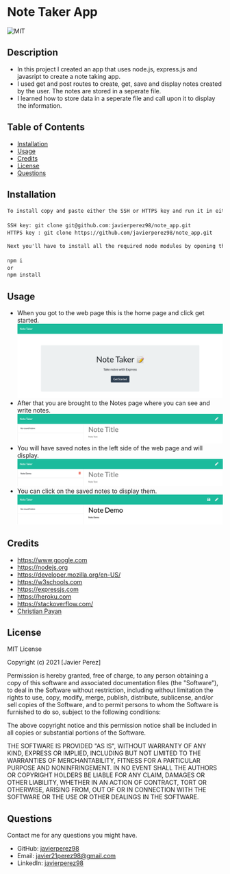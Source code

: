 # Note Taker App

![MIT](https://img.shields.io/github/license/microsoft/vscode)

## Description

<!-- Provide a short description explaining the what, why, and how of your project.
What was your motivation? Why did you build this project? What problem does it solve? What did you learn? -->

- In this project I created an app that uses node.js, express.js and javasript to create a note taking app.
- I used get and post routes to create, get, save and display notes created by the user. The notes are stored in a seperate file.
- I learned how to store data in a seperate file and call upon it to display the information.

## Table of Contents

- [Installation](#installation)
- [Usage](#usage)
- [Credits](#credits)
- [License](#license)
- [Questions](#questions)

## Installation

<!-- What are the steps required to install your project? Provide a step-by-step description of how to get the development environment running. -->

```md
To install copy and paste either the SSH or HTTPS key and run it in either Bash (PC Users) or Terminal (MAC Users) using the git clone command.

SSH key: git clone git@github.com:javierperez98/note_app.git
HTTPS key : git clone https://github.com/javierperez98/note_app.git
```

```md
Next you'll have to install all the required node modules by opening the index.js file using terminal/bash and typing in the following command.

npm i
or
npm install
```

## Usage

<!-- Provide instructions and examples for use. Include screenshots as needed. -->

- When you got to the web page this is the home page and click get started.
  ![Note Home Page](public/assets/images/home.png)
- After that you are brought to the Notes page where you can see and write notes.
  ![Note Page](public/assets/images/notes.png)
- You will have saved notes in the left side of the web page and will display.
  ![Note Saved](public/assets/images/saved.png)
- You can click on the saved notes to display them.
  ![Note Displayed](public/assets/images/typed.png)

## Credits

<!-- List your collaborators, if any, with links to their GitHub profiles. Links to websites or resources. -->

- https://www.google.com
- https://nodejs.org
- https://developer.mozilla.org/en-US/
- https://w3schools.com
- https://expressjs.com
- https://heroku.com
- https://stackoverflow.com/
- [Christian Payan](https://github.com/ChrisPayan)

## License

<!-- If you need help choosing a license, refer to https://choosealicense.com/ -->

MIT License

Copyright (c) 2021 [Javier Perez]

Permission is hereby granted, free of charge, to any person obtaining a copy
of this software and associated documentation files (the "Software"), to deal
in the Software without restriction, including without limitation the rights
to use, copy, modify, merge, publish, distribute, sublicense, and/or sell
copies of the Software, and to permit persons to whom the Software is
furnished to do so, subject to the following conditions:

The above copyright notice and this permission notice shall be included in all
copies or substantial portions of the Software.

THE SOFTWARE IS PROVIDED "AS IS", WITHOUT WARRANTY OF ANY KIND, EXPRESS OR
IMPLIED, INCLUDING BUT NOT LIMITED TO THE WARRANTIES OF MERCHANTABILITY,
FITNESS FOR A PARTICULAR PURPOSE AND NONINFRINGEMENT. IN NO EVENT SHALL THE
AUTHORS OR COPYRIGHT HOLDERS BE LIABLE FOR ANY CLAIM, DAMAGES OR OTHER
LIABILITY, WHETHER IN AN ACTION OF CONTRACT, TORT OR OTHERWISE, ARISING FROM,
OUT OF OR IN CONNECTION WITH THE SOFTWARE OR THE USE OR OTHER DEALINGS IN THE
SOFTWARE.

## Questions

Contact me for any questions you might have.

- GitHub: [javierperez98](https://github.com/javierperez98)
- Email: javier21perez98@gmail.com
- LinkedIn: [javierperez98](https://www.linkedin.com/in/javier-perez98/)
